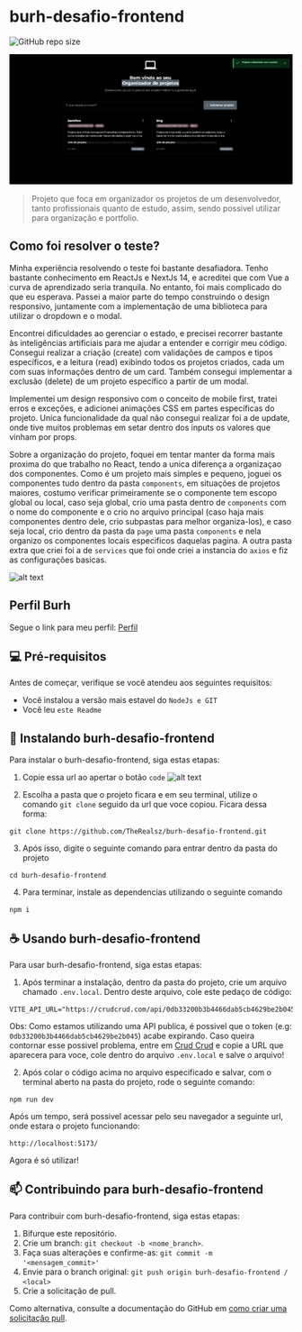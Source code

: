 # burh-desafio-frontend

![GitHub repo size](https://img.shields.io/github/repo-size/therealsz/burh-desafio-frontend?style=for-the-badge)

<img src="src/assets/image.png" alt="Exemplo imagem">

> Projeto que foca em organizador os projetos de um desenvolvedor, tanto profissionais quanto de estudo, assim, sendo possivel utilizar para organização e portfolio.

## Como foi resolver o teste?

Minha experiência resolvendo o teste foi bastante desafiadora. Tenho bastante conhecimento em ReactJs e NextJs 14, e acreditei que com Vue a curva de aprendizado seria tranquila. No entanto, foi mais complicado do que eu esperava. Passei a maior parte do tempo construindo o design responsivo, juntamente com a implementação de uma biblioteca para utilizar o dropdown e o modal.

Encontrei dificuldades ao gerenciar o estado, e precisei recorrer bastante às inteligências artificiais para me ajudar a entender e corrigir meu código. Consegui realizar a criação (create) com validações de campos e tipos específicos, e a leitura (read) exibindo todos os projetos criados, cada um com suas informações dentro de um card. Também consegui implementar a exclusão (delete) de um projeto específico a partir de um modal.

Implementei um design responsivo com o conceito de mobile first, tratei erros e exceções, e adicionei animações CSS em partes específicas do projeto. Unica funcionalidade da qual não consegui realizar foi a de update, onde tive muitos problemas em setar dentro dos inputs os valores que vinham por props.

Sobre a organização do projeto, foquei em tentar manter da forma mais proxima do que trabalho no React, tendo a unica diferença a organizaçao dos componentes. Como é um projeto mais simples e pequeno, joguei os componentes tudo dentro da pasta `components`, em situações de projetos maiores, costumo verificar primeiramente se o componente tem escopo global ou local, caso seja global, crio uma pasta dentro de `components` com o nome do componente e o crio no arquivo principal (caso haja mais componentes dentro dele, crio subpastas para melhor organiza-los), e caso seja local, crio dentro da pasta da `page` uma pasta `components` e nela organizo os componentes locais especificos daquelas pagina. A outra pasta extra que criei foi a de `services` que foi onde criei a instancia do `axios` e fiz as configurações basicas.

![alt text](image.png)

## Perfil Burh

Segue o link para meu perfil: [Perfil](https://burh.com.br/RobsonOliveira61)

## 💻 Pré-requisitos

Antes de começar, verifique se você atendeu aos seguintes requisitos:

- Você instalou a versão mais estavel do `NodeJs e GIT`
- Você leu `este Readme`

## 🚀 Instalando burh-desafio-frontend

Para instalar o burh-desafio-frontend, siga estas etapas:

1. Copie essa url ao apertar o botão `code`
   ![alt text](image-1.png)

2. Escolha a pasta que o projeto ficara e em seu terminal, utilize o comando `git clone` seguido da url que voce copiou. Ficara dessa forma:

```
git clone https://github.com/TheRealsz/burh-desafio-frontend.git
```

3. Após isso, digite o seguinte comando para entrar dentro da pasta do projeto

```
cd burh-desafio-frontend
```

4. Para terminar, instale as dependencias utilizando o seguinte comando

```
npm i
```

## ☕ Usando burh-desafio-frontend

Para usar burh-desafio-frontend, siga estas etapas:

1. Após terminar a instalação, dentro da pasta do projeto, crie um arquivo chamado `.env.local`. Dentro deste arquivo, cole este pedaço de código:

```
VITE_API_URL="https://crudcrud.com/api/0db33200b3b4466dab5cb4629be2b045"
```

Obs: Como estamos utilizando uma API publica, é possivel que o token (e.g: `0db33200b3b4466dab5cb4629be2b045`) acabe expirando. Caso queira contornar esse possivel problema, entre em [Crud Crud](https://crudcrud.com/) e copie a URL que aparecera para voce, cole dentro do arquivo `.env.local` e salve o arquivo!

2. Após colar o código acima no arquivo especificado e salvar, com o terminal aberto na pasta do projeto, rode o seguinte comando:

```
npm run dev
```

Após um tempo, será possivel acessar pelo seu navegador a seguinte url, onde estara o projeto funcionando:

```
http://localhost:5173/
```

Agora é só utilizar!

## 📫 Contribuindo para burh-desafio-frontend

Para contribuir com burh-desafio-frontend, siga estas etapas:

1. Bifurque este repositório.
2. Crie um branch: `git checkout -b <nome_branch>`.
3. Faça suas alterações e confirme-as: `git commit -m '<mensagem_commit>'`
4. Envie para o branch original: `git push origin burh-desafio-frontend / <local>`
5. Crie a solicitação de pull.

Como alternativa, consulte a documentação do GitHub em [como criar uma solicitação pull](https://help.github.com/en/github/collaborating-with-issues-and-pull-requests/creating-a-pull-request).
